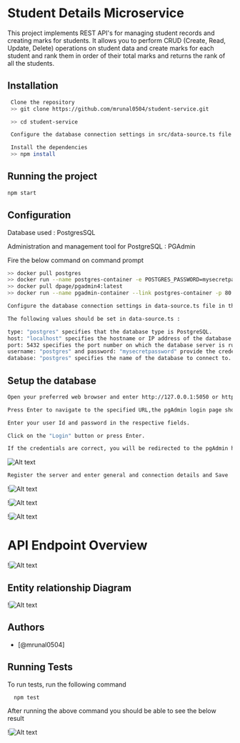 
# Student Details Microservice 

This project implements REST API's for managing student records and creating marks for students. It allows you to perform CRUD (Create, Read, Update, Delete) operations on student data and create marks for each student and rank them in order of their total marks and returns the rank of all the students.

## Installation 

```bash
 Clone the repository
 >> git clone https://github.com/mrunal0504/student-service.git

 >> cd student-service 

 Configure the database connection settings in src/data-source.ts file.

 Install the dependencies 
 >> npm install

```
## Running the project

```bash
npm start
```
## Configuration

Database used : PostgresSQL

Administration and management tool for PostgreSQL : PGAdmin

Fire the below command on command prompt

```bash
>> docker pull postgres
>> docker run --name postgres-container -e POSTGRES_PASSWORD=mysecretpassword -p 5432:5432 -d postgres
>> docker pull dpage/pgadmin4:latest
>> docker run --name pgadmin-container --link postgres-container -p 80:80 -e PGADMIN_DEFAULT_EMAIL=user@domain.com -e PGADMIN_DEFAULT_PASSWORD=SuperSecret -d dpage/pgadmin4:latest


```

```bash
Configure the database connection settings in data-source.ts file in the source code.

The following values should be set in data-source.ts :

type: "postgres" specifies that the database type is PostgreSQL. 
host: "localhost" specifies the hostname or IP address of the database server.
port: 5432 specifies the port number on which the database server is running.
username: "postgres" and password: "mysecretpassword" provide the credentials for the database user.
database: "postgres" specifies the name of the database to connect to.

```

## Setup the database

```bash
Open your preferred web browser and enter http://127.0.0.1:5050 or http://localhost:5050 in the address bar.

Press Enter to navigate to the specified URL,the pgAdmin login page should appear.

Enter your user Id and password in the respective fields.

Click on the "Login" button or press Enter.

If the credentials are correct, you will be redirected to the pgAdmin home page.
```
![Alt text](/images/1.png)

```bash
Register the server and enter general and connection details and Save
```

!![Alt text](/images/2.png)

!![Alt text](/images/3.png)

!![Alt text](/images/4.png)


    
# API Endpoint Overview


!![Alt text](/images/swagger.png)


## Entity relationship Diagram

!![Alt text](/images/Entity-relationship-model.png)

## Authors

- [@mrunal0504]



## Running Tests

To run tests, run the following command

```bash
  npm test
```
After running the above command you should be able to see the below result

!![Alt text](/images/testcases_screenshot.png)

